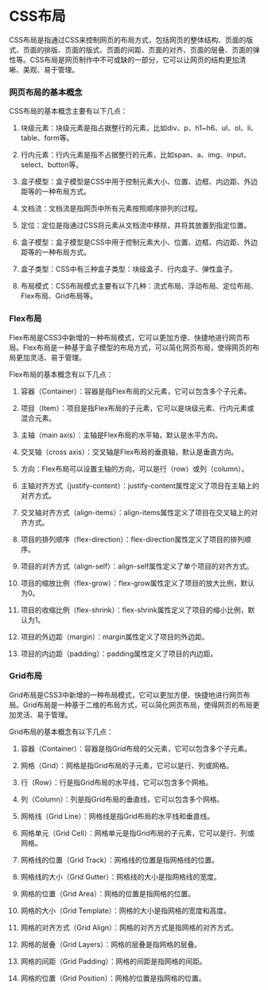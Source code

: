 # CSS布局

CSS布局是指通过CSS来控制网页的布局方式，包括网页的整体结构、页面的版式、页面的排版、页面的版式、页面的间距、页面的对齐、页面的层叠、页面的弹性等。CSS布局是网页制作中不可或缺的一部分，它可以让网页的结构更加清晰、美观、易于管理。

### 网页布局的基本概念

CSS布局的基本概念主要有以下几点：

1. 块级元素：块级元素是指占据整行的元素，比如div、p、h1~h6、ul、ol、li、table、form等。

2. 行内元素：行内元素是指不占据整行的元素，比如span、a、img、input、select、button等。

3. 盒子模型：盒子模型是CSS中用于控制元素大小、位置、边框、内边距、外边距等的一种布局方式。

4. 文档流：文档流是指网页中所有元素按照顺序排列的过程。

5. 定位：定位是指通过CSS将元素从文档流中移除，并将其放置到指定位置。

6. 盒子模型：盒子模型是CSS中用于控制元素大小、位置、边框、内边距、外边距等的一种布局方式。

7. 盒子类型：CSS中有三种盒子类型：块级盒子、行内盒子、弹性盒子。

8. 布局模式：CSS布局模式主要有以下几种：流式布局、浮动布局、定位布局、Flex布局、Grid布局等。

### Flex布局

Flex布局是CSS3中新增的一种布局模式，它可以更加方便、快捷地进行网页布局。Flex布局是一种基于盒子模型的布局方式，可以简化网页布局，使得网页的布局更加灵活、易于管理。

Flex布局的基本概念有以下几点：

1. 容器（Container）：容器是指Flex布局的父元素，它可以包含多个子元素。

2. 项目（Item）：项目是指Flex布局的子元素，它可以是块级元素、行内元素或混合元素。

3. 主轴（main axis）：主轴是Flex布局的水平轴，默认是水平方向。

4. 交叉轴（cross axis）：交叉轴是Flex布局的垂直轴，默认是垂直方向。

5. 方向：Flex布局可以设置主轴的方向，可以是行（row）或列（column）。

6. 主轴对齐方式（justify-content）：justify-content属性定义了项目在主轴上的对齐方式。

7. 交叉轴对齐方式（align-items）：align-items属性定义了项目在交叉轴上的对齐方式。

8. 项目的排列顺序（flex-direction）：flex-direction属性定义了项目的排列顺序。

9. 项目的对齐方式（align-self）：align-self属性定义了单个项目的对齐方式。

10. 项目的缩放比例（flex-grow）：flex-grow属性定义了项目的放大比例，默认为0。

11. 项目的收缩比例（flex-shrink）：flex-shrink属性定义了项目的缩小比例，默认为1。

12. 项目的外边距（margin）：margin属性定义了项目的外边距。

13. 项目的内边距（padding）：padding属性定义了项目的内边距。

### Grid布局

Grid布局是CSS3中新增的一种布局模式，它可以更加方便、快捷地进行网页布局。Grid布局是一种基于二维的布局方式，可以简化网页布局，使得网页的布局更加灵活、易于管理。

Grid布局的基本概念有以下几点：

1. 容器（Container）：容器是指Grid布局的父元素，它可以包含多个子元素。

2. 网格（Grid）：网格是指Grid布局的子元素，它可以是行、列或网格。

3. 行（Row）：行是指Grid布局的水平线，它可以包含多个网格。

4. 列（Column）：列是指Grid布局的垂直线，它可以包含多个网格。

5. 网格线（Grid Line）：网格线是指Grid布局的水平线和垂直线。

6. 网格单元（Grid Cell）：网格单元是指Grid布局的子元素，它可以是行、列或网格。

7. 网格线的位置（Grid Track）：网格线的位置是指网格线的位置。

8. 网格线的大小（Grid Gutter）：网格线的大小是指网格线的宽度。

9. 网格的位置（Grid Area）：网格的位置是指网格的位置。

10. 网格的大小（Grid Template）：网格的大小是指网格的宽度和高度。

11. 网格的对齐方式（Grid Align）：网格的对齐方式是指网格的对齐方式。

12. 网格的层叠（Grid Layers）：网格的层叠是指网格的层叠。

13. 网格的间距（Grid Padding）：网格的间距是指网格的间距。

14. 网格的位置（Grid Position）：网格的位置是指网格的位置。